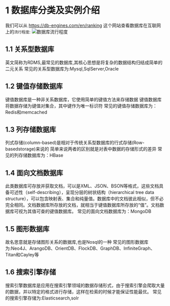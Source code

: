 # 1 数据库分类及实例介绍

我们可以从 https://db-engines.com/en/ranking  这个网站查看数据库在互联网上的`流行程度`:
![数据库流行程度](http://mysql317.oss-cn-beijing.aliyuncs.com/database.png)

## 1.1 关系型数据库
英文简称为RDMS,最常见的数据库,其核心思想是将复杂的数据结构归结成简单的二元关系
常见的关系型数据库为:Mysql,SqlServer,Oracle

## 1.2  键值存储数据库
键值数据库是一种非关系数据库，它使用简单的键值方法来存储数据
键值数据库将数据存储为键值对集合，其中键作为唯一标识符
常见的键值存储数据库为：Redis和memcached

## 1.3 列存储数据库
列式存储(column-based)是相对于传统关系型数据库的行式存储(Row-basedstorage)来说的
简单来说两者的区别就是对表中数据的存储形式的差异
常见的列存储数据库为：HBase

## 1.4 面向文档数据库
此类数据库可存放并获取文档，可以是XML、JSON、BSON等格式，这些文档具备可述性（self-describing），呈现分层的树状结构（hierarchical tree data structure），可以包含映射表、集合和纯量值。数据库中的文档彼此相似，但不必完全相同。文档数据库所存放的文档，就相当于键值数据库所存放的“值”。文档数据库可视为其值可查的键值数据库。
常见的面向文档数据库为：MongoDB

## 1.5 图形数据库
故名思意就是存储图形关系的数据库,也是Nosql的一种
常见的图形数据库为:Neo4J、ArangoDB、OrientDB、FlockDB、GraphDB、InfiniteGraph、Titan和Cayley等

## 1.6 搜索引擎存储
搜索引擎数据库是应用在搜索引擎领域的数据存储形式，由于搜索引擎会爬取大量的数据，并以特定的格式进行存储，这样在检索的时候才能保证性能最优。
常见的搜索引擎存储为:Elasticsearch,solr
